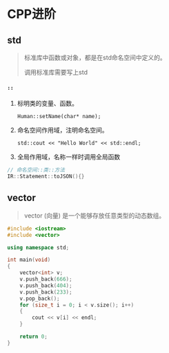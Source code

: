 <!-- 
title: 02-CPP进阶
sort: 
--> 

# CPP进阶

## std

> 标准库中函数或对象，都是在std命名空间中定义的。
>
> 调用标准库需要写上std

#### `::`

1. 标明类的变量、函数。

   `Human::setName(char* name);`

2. 命名空间作用域，注明命名空间。

   `std::cout << "Hello World" << std::endl;`

3. 全局作用域，名称一样时调用全局函数

```c++
// 命名空间::类::方法
IR::Statement::toJSON(){}
```

## vector

> vector (向量) 是一个能够存放任意类型的动态数组。

```c++
#include <iostream>
#include <vector>

using namespace std;

int main(void)
{
    vector<int> v;
    v.push_back(666);
    v.push_back(404);
    v.push_back(233);
    v.pop_back();
    for (size_t i = 0; i < v.size(); i++)
    {
        cout << v[i] << endl;
    }

    return 0;
}
```
